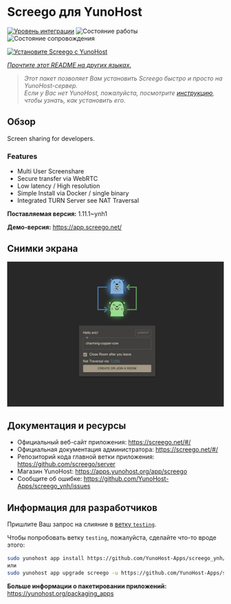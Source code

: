 <!--
Важно: этот README был автоматически сгенерирован <https://github.com/YunoHost/apps/tree/master/tools/readme_generator>
Он НЕ ДОЛЖЕН редактироваться вручную.
-->

# Screego для YunoHost

[![Уровень интеграции](https://dash.yunohost.org/integration/screego.svg)](https://ci-apps.yunohost.org/ci/apps/screego/) ![Состояние работы](https://ci-apps.yunohost.org/ci/badges/screego.status.svg) ![Состояние сопровождения](https://ci-apps.yunohost.org/ci/badges/screego.maintain.svg)

[![Установите Screego с YunoHost](https://install-app.yunohost.org/install-with-yunohost.svg)](https://install-app.yunohost.org/?app=screego)

*[Прочтите этот README на других языках.](./ALL_README.md)*

> *Этот пакет позволяет Вам установить Screego быстро и просто на YunoHost-сервер.*  
> *Если у Вас нет YunoHost, пожалуйста, посмотрите [инструкцию](https://yunohost.org/install), чтобы узнать, как установить его.*

## Обзор

Screen sharing for developers.

### Features

- Multi User Screenshare
- Secure transfer via WebRTC
- Low latency / High resolution
- Simple Install via Docker / single binary
- Integrated TURN Server see NAT Traversal


**Поставляемая версия:** 1.11.1~ynh1

**Демо-версия:** <https://app.screego.net/>

## Снимки экрана

![Снимок экрана Screego](./doc/screenshots/screenshot.png)

## Документация и ресурсы

- Официальный веб-сайт приложения: <https://screego.net/#/>
- Официальная документация администратора: <https://screego.net/#/>
- Репозиторий кода главной ветки приложения: <https://github.com/screego/server>
- Магазин YunoHost: <https://apps.yunohost.org/app/screego>
- Сообщите об ошибке: <https://github.com/YunoHost-Apps/screego_ynh/issues>

## Информация для разработчиков

Пришлите Ваш запрос на слияние в [ветку `testing`](https://github.com/YunoHost-Apps/screego_ynh/tree/testing).

Чтобы попробовать ветку `testing`, пожалуйста, сделайте что-то вроде этого:

```bash
sudo yunohost app install https://github.com/YunoHost-Apps/screego_ynh/tree/testing --debug
или
sudo yunohost app upgrade screego -u https://github.com/YunoHost-Apps/screego_ynh/tree/testing --debug
```

**Больше информации о пакетировании приложений:** <https://yunohost.org/packaging_apps>
